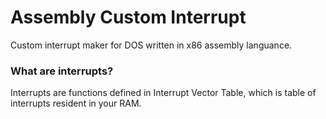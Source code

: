 # Assembly Custom Interrupt
Custom interrupt maker for DOS written in x86 assembly languance.

### What are interrupts?
Interrupts are functions defined in Interrupt Vector Table, which is table of interrupts resident in your RAM.
